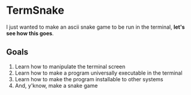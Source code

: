 # TermSnake

I just wanted to make an ascii snake game to be run in the terminal, **let's see how this goes**.

## Goals

1. Learn how to manipulate the terminal screen
2. Learn how to make a program universally executable in the terminal
3. Learn how to make the program installable to other systems
4. And, y'know, make a snake game

